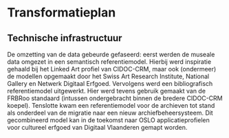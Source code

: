 # Transformatieplan

## Technische infrastructuur

De omzetting van de data gebeurde gefaseerd: eerst werden de museale data omgezet in een semantisch referentiemodel. Hierbij werd inspiratie gehaald bij het Linked Art profiel van CIDOC-CRM, maar ook (ondermeer) de modellen opgemaakt door het Swiss Art Research Institute, National Gallery en Netwerk Digitaal Erfgoed. Vervolgens werd een bibliografisch referentiemodel uitgewerkt. Hier werd tevens gebruik gemaakt van de FRBRoo standaard (intussen ondergebracht binnen de bredere CIDOC-CRM koepel). Tenslotte kwam een referentiemodel voor de archieven tot stand als onderdeel van de migratie naar een nieuw archiefbeheersysteem. Dit gecombineerd model kan in de toekomst naar OSLO applicatieprofielen voor cultureel erfgoed van Digitaal Vlaanderen gemapt worden.





